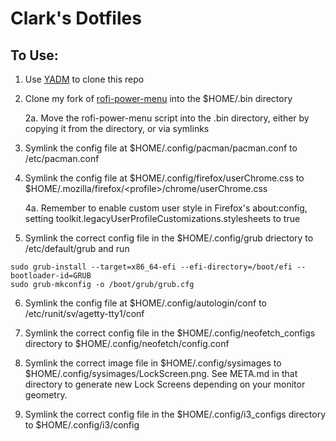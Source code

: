 # Clark's Dotfiles

## To Use:
1. Use [YADM](https://yadm.io) to clone this repo

2. Clone my fork of [rofi-power-menu](https://www.github.com/ClarkHensley/rofi-power-menu) into the $HOME/.bin directory

    2a. Move the rofi-power-menu script into the .bin directory, either by copying it from the directory, or via symlinks

3. Symlink the config file at $HOME/.config/pacman/pacman.conf to /etc/pacman.conf

4. Symlink the config file at $HOME/.config/firefox/userChrome.css to $HOME/.mozilla/firefox/\<profile\>/chrome/userChrome.css

    4a. Remember to enable custom user style in Firefox's about:config, setting toolkit.legacyUserProfileCustomizations.stylesheets to true

5. Symlink the correct config file in the $HOME/.config/grub driectory to /etc/default/grub and run

```shell
sudo grub-install --target=x86_64-efi --efi-directory=/boot/efi --bootloader-id=GRUB
sudo grub-mkconfig -o /boot/grub/grub.cfg
```

6. Symlink the config file at $HOME/.config/autologin/conf to /etc/runit/sv/agetty-tty1/conf

7. Symlink the correct config file in the $HOME/.config/neofetch\_configs directory to $HOME/.config/neofetch/config.conf

8. Symlink the correct image file in $HOME/.config/sysimages to $HOME/.config/sysimages/LockScreen.png. See META.md in that directory to generate new Lock Screens depending on your monitor geometry.

9. Symlink the correct config file in the $HOME/.config/i3\_configs directory to $HOME/.config/i3/config
